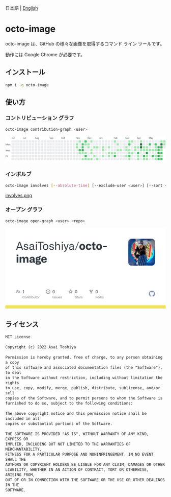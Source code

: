 日本語 | [English](./README-en.md)
  
# octo-image

octo-image は、GitHub の様々な画像を取得するコマンド ライン ツールです。

動作には Google Chrome が必要です。


## インストール

```bash
npm i -g octo-image
```


## 使い方

### コントリビューション グラフ

```bash
octo-image contribution-graph <user>
```

![contribution-graph.png](contribution-graph.png)

### インボルブ

```bash
octo-image involves [--absolute-time] [--exclude-user <user>] [--sort <criteria>] <user>
```

[involves.png](involves.png)

### オープン グラフ

```bash
octo-image open-graph <user> <repo>
```

![open-graph.png](open-graph.png)


## ライセンス

    MIT License
    
    Copyright (c) 2022 Asai Toshiya
    
    Permission is hereby granted, free of charge, to any person obtaining a copy
    of this software and associated documentation files (the "Software"), to deal
    in the Software without restriction, including without limitation the rights
    to use, copy, modify, merge, publish, distribute, sublicense, and/or sell
    copies of the Software, and to permit persons to whom the Software is
    furnished to do so, subject to the following conditions:
    
    The above copyright notice and this permission notice shall be included in all
    copies or substantial portions of the Software.
    
    THE SOFTWARE IS PROVIDED "AS IS", WITHOUT WARRANTY OF ANY KIND, EXPRESS OR
    IMPLIED, INCLUDING BUT NOT LIMITED TO THE WARRANTIES OF MERCHANTABILITY,
    FITNESS FOR A PARTICULAR PURPOSE AND NONINFRINGEMENT. IN NO EVENT SHALL THE
    AUTHORS OR COPYRIGHT HOLDERS BE LIABLE FOR ANY CLAIM, DAMAGES OR OTHER
    LIABILITY, WHETHER IN AN ACTION OF CONTRACT, TORT OR OTHERWISE, ARISING FROM,
    OUT OF OR IN CONNECTION WITH THE SOFTWARE OR THE USE OR OTHER DEALINGS IN THE
    SOFTWARE.